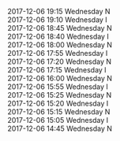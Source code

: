 2017-12-06 19:15 Wednesday  N  
2017-12-06 19:10 Wednesday  I  
2017-12-06 18:45 Wednesday  N  
2017-12-06 18:40 Wednesday  I  
2017-12-06 18:00 Wednesday  N  
2017-12-06 17:55 Wednesday  I  
2017-12-06 17:20 Wednesday  N  
2017-12-06 17:15 Wednesday  I  
2017-12-06 16:00 Wednesday  N  
2017-12-06 15:55 Wednesday  I  
2017-12-06 15:25 Wednesday  N  
2017-12-06 15:20 Wednesday  I  
2017-12-06 15:15 Wednesday  N  
2017-12-06 15:05 Wednesday  I  
2017-12-06 14:45 Wednesday  N  

